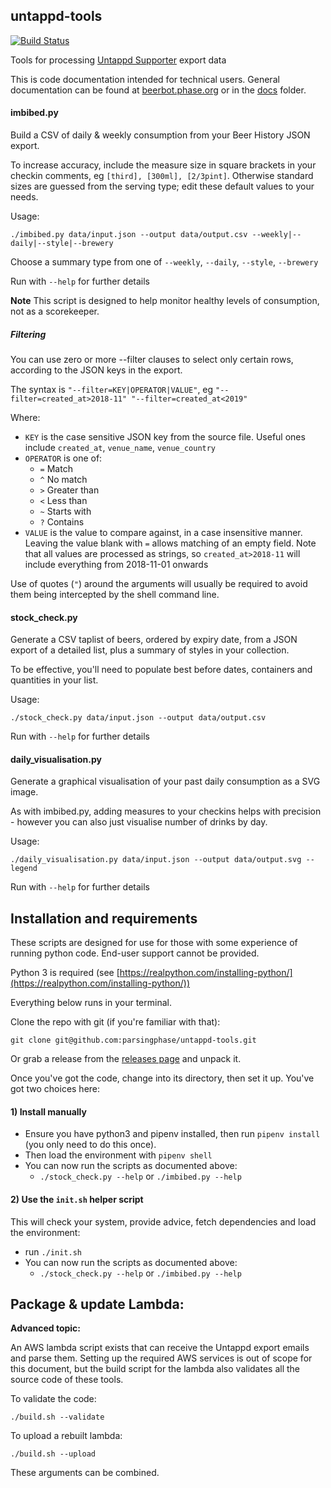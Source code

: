 ## untappd-tools
[![Build Status](https://travis-ci.org/parsingphase/untappd-tools.svg?branch=master)](https://travis-ci.org/parsingphase/untappd-tools)

Tools for processing [Untappd Supporter](https://untappd.com/supporter) export data

This is code documentation intended for technical users. General documentation can be found at 
[beerbot.phase.org](https://beerbot.phase.org) or in the [docs](docs/index.md) folder.

#### imbibed.py

Build a CSV of daily & weekly consumption from your Beer History JSON export.

To increase accuracy, include the measure size in square brackets in your checkin comments, eg `[third], [300ml], [2/3pint]`.
Otherwise standard sizes are guessed from the serving type; edit these default values to your needs.

Usage:

    ./imbibed.py data/input.json --output data/output.csv --weekly|--daily|--style|--brewery
   
Choose a summary type from one of `--weekly`, `--daily`, `--style`, `--brewery`   
    
Run with `--help` for further details

 **Note** This script is designed to help monitor healthy levels of consumption, not as a scorekeeper.
 
##### Filtering

You can use zero or more --filter clauses to select only certain rows, according to the JSON keys in the export.

The syntax is `"--filter=KEY|OPERATOR|VALUE"`, eg `"--filter=created_at>2018-11" "--filter=created_at<2019"`

Where:
 - `KEY` is the case sensitive JSON key from the source file. Useful ones include `created_at`, `venue_name`, `venue_country`
 - `OPERATOR` is one of: 
   - `=` Match
   - `^` No match
   - `>` Greater than
   - `<` Less than
   - `~` Starts with
   - `?` Contains
 - `VALUE` is the value to compare against, in a case insensitive manner. Leaving the value blank with `=` allows matching of an empty field.
 Note that all values are processed as strings, so `created_at>2018-11` will include everything from 2018-11-01 onwards  
 
Use of quotes (`"`) around the arguments will usually be required to avoid them being intercepted by the shell command line.
 
#### stock_check.py
 
Generate a CSV taplist of beers, ordered by expiry date, from a JSON export of a detailed list, plus a summary of styles in
your collection.

To be effective, you'll need to populate best before dates, containers and quantities in your list.

Usage:

    ./stock_check.py data/input.json --output data/output.csv

Run with `--help` for further details

#### daily_visualisation.py

Generate a graphical visualisation of your past daily consumption as a SVG image.

As with imbibed.py, adding measures to your checkins helps with precision - however you can also just visualise 
number of drinks by day.

Usage:

    ./daily_visualisation.py data/input.json --output data/output.svg --legend

Run with `--help` for further details

## Installation and requirements

These scripts are designed for use for those with some experience of running python code. 
End-user support cannot be provided.

Python 3 is required (see [https://realpython.com/installing-python/](https://realpython.com/installing-python/))

Everything below runs in your terminal.

Clone the repo with git (if you're familiar with that):
        
    git clone git@github.com:parsingphase/untappd-tools.git
    
Or grab a release from the [releases page](https://github.com/parsingphase/untappd-tools/releases) and unpack it.

Once you've got the code, change into its directory, then set it up. You've got two choices here:

#### 1) Install manually

 - Ensure you have python3 and pipenv installed, then run `pipenv install` (you only need to do this once).
 - Then load the environment with `pipenv shell`
 - You can now run the scripts as documented above:
   - `./stock_check.py --help` or `./imbibed.py --help`  
   
#### 2) Use the `init.sh` helper script

This will check your system, provide advice, fetch dependencies and load the environment:

 - run `./init.sh`  
 - You can now run the scripts as documented above:
   - `./stock_check.py --help` or `./imbibed.py --help`      
    
## Package & update Lambda:

**Advanced topic:**

An AWS lambda script exists that can receive the Untappd export emails and parse them. 
Setting up the required AWS services is out of scope for this document, but the build script for the lambda also
validates all the source code of these tools.

To validate the code:

    ./build.sh --validate
    
To upload a rebuilt lambda:    

    ./build.sh --upload
    
These arguments can be combined.    
    